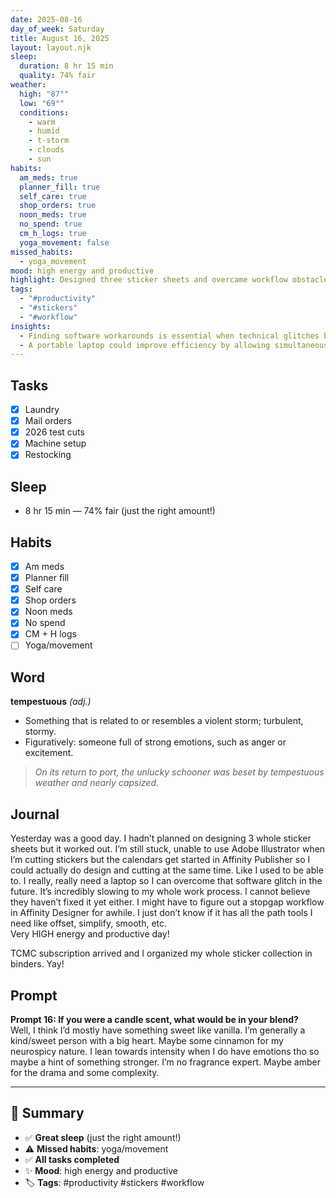 ```yaml
---
date: 2025-08-16
day_of_week: Saturday
title: August 16, 2025
layout: layout.njk
sleep:
  duration: 8 hr 15 min
  quality: 74% fair
weather:
  high: "87°"
  low: "69°"
  conditions:
    - warm
    - humid
    - t-storm
    - clouds
    - sun
habits:
  am_meds: true
  planner_fill: true
  self_care: true
  shop_orders: true
  noon_meds: true
  no_spend: true
  cm_h_logs: true
  yoga_movement: false
missed_habits:
  - yoga_movement
mood: high energy and productive
highlight: Designed three sticker sheets and overcame workflow obstacles.
tags:
  - "#productivity"
  - "#stickers"
  - "#workflow"
insights:
  - Finding software workarounds is essential when technical glitches block progress.
  - A portable laptop could improve efficiency by allowing simultaneous design and cutting.
---
```


## Tasks
- [x] Laundry  
- [x] Mail orders  
- [x] 2026 test cuts  
- [x] Machine setup  
- [x] Restocking  

## Sleep
- 8 hr 15 min — 74% fair (just the right amount!)

## Habits
- [x] Am meds  
- [x] Planner fill  
- [x] Self care  
- [x] Shop orders  
- [x] Noon meds  
- [x] No spend  
- [x] CM + H logs  
- [ ] Yoga/movement  

## Word
**tempestuous** *(adj.)*  
- Something that is related to or resembles a violent storm; turbulent, stormy.  
- Figuratively: someone full of strong emotions, such as anger or excitement.  
> *On its return to port, the unlucky schooner was beset by tempestuous weather and nearly capsized.*

## Journal
Yesterday was a good day. I hadn’t planned on designing 3 whole sticker sheets but it worked out. I’m still stuck, unable to use Adobe Illustrator when I’m cutting stickers but the calendars get started in Affinity Publisher so I could actually do design and cutting at the same time. Like I used to be able to. I really, really need a laptop so I can overcome that software glitch in the future.  It’s incredibly slowing to my whole work process. I cannot believe they haven’t fixed it yet either. I might have to figure out a stopgap workflow in Affinity Designer for awhile. I just don’t know if it has all the path tools I need like offset, simplify, smooth, etc.  
Very HIGH energy and productive day!  

TCMC subscription arrived and I organized my whole sticker collection in binders. Yay!  

## Prompt
**Prompt 16: If you were a candle scent, what would be in your blend?**  
Well, I think I’d mostly have something sweet like vanilla. I’m generally a kind/sweet person with a big heart. Maybe some cinnamon for my neurospicy nature. I lean towards intensity when I do have emotions tho so maybe a hint of something stronger. I’m no fragrance expert. Maybe amber for the drama and some complexity.  

---

## 📌 Summary
- ✅ **Great sleep** (just the right amount!)  
- ⚠️ **Missed habits**: yoga/movement  
- ✅ **All tasks completed**  
- ✨ **Mood**: high energy and productive  
- 🏷️ **Tags**: #productivity #stickers #workflow  